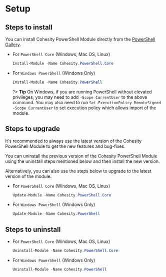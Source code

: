 # Setup

## Steps to install

You can install Cohesity PowerShell Module directly from the [PowerShell Gallery](https://www.powershellgallery.com/packages?q=cohesity).

* For `PowerShell Core` (Windows, Mac OS, Linux)

  ```powershell
  Install-Module -Name Cohesity.PowerShell.Core
  ```
* For `Windows PowerShell` (Windows Only)

  ```powershell
  Install-Module -Name Cohesity.PowerShell
  ```
  ?> **Tip** On Windows, if you are running PowerShell without elevated privileges, you may need to add `-Scope CurrentUser` to the above command. You may also need to run `Set-ExecutionPolicy RemoteSigned -Scope CurrentUser` to set execution policy which allows import of the module.


## Steps to upgrade

It's recommended to always use the latest version of the Cohesity PowerShell Module to get the new features and bug-fixes.

You can uninstall the previous version of the Cohesity PowerShell Module using the uninstall steps mentioned below and then install the new version.

Alternatively, you can also use the steps below to upgrade to the latest version of the module.

* For `PowerShell Core` (Windows, Mac OS, Linux)

  ```powershell
  Update-Module -Name Cohesity.PowerShell.Core
  ```
* For `Windows PowerShell` (Windows Only)

  ```powershell
  Update-Module -Name Cohesity.PowerShell
  ```
  

## Steps to uninstall

* For `PowerShell Core` (Windows, Mac OS, Linux)

  ```powershell
  Uninstall-Module -Name Cohesity.PowerShell.Core
  ```
* For `Windows PowerShell` (Windows Only)

  ```powershell
  Uninstall-Module -Name Cohesity.PowerShell
  ```
